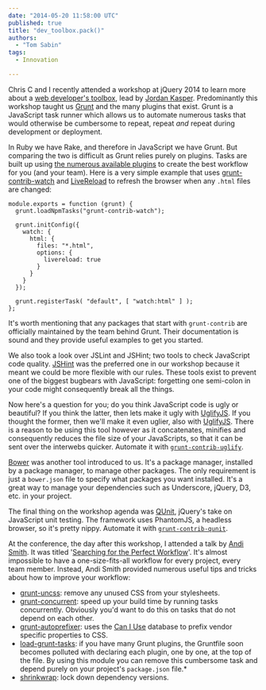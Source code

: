 ```yaml
---
date: "2014-05-20 11:58:00 UTC"
published: true
title: "dev_toolbox.pack()"
authors:
  - "Tom Sabin"
tags:
  - Innovation

---
```


Chris C and I recently attended a workshop at jQuery 2014 to learn more about a [web developer's toolbox](http://presentboldly.com/appendtotraining/web-developers-toolbox-jquery-uk), lead by [Jordan Kasper](https://twitter.com/jakerella). Predominantly this workshop taught us [Grunt](http://gruntjs.com/) and the many plugins that exist. Grunt is a JavaScript task runner which allows us to automate numerous tasks that would otherwise be cumbersome to repeat, repeat *and* repeat during development or deployment.

In Ruby we have Rake, and therefore in JavaScript we have Grunt. But comparing the two is difficult as Grunt relies purely on plugins. Tasks are built up using [the numerous available plugins](http://gruntjs.com/plugins) to create the best workflow for you (and your team). Here is a very simple example that uses [grunt-contrib-watch](https://github.com/gruntjs/grunt-contrib-watch) and [LiveReload](http://livereload.com/) to refresh the browser when any `.html` files are changed:

	module.exports = function (grunt) {
	  grunt.loadNpmTasks("grunt-contrib-watch");

	  grunt.initConfig({
	    watch: {
	      html: {
	        files: "*.html",
	        options: {
	          livereload: true
	        }
	      }
	    }
	  });

	  grunt.registerTask( "default", [ "watch:html" ] );
	};

It's worth mentioning that any packages that start with `grunt-contrib` are officially maintained by the team behind Grunt. Their documentation is sound and they provide useful examples to get you started.

We also took a look over JSLint and JSHint; two tools to check JavaScript code quality. [JSHint](http://www.jshint.com/about/) was the preferred one in our workshop because it meant we could be more flexible with our rules. These tools exist to prevent one of the biggest bugbears with JavaScript: forgetting one semi-colon in your code might consequently break all the things.

Now here's a question for you; do you think JavaScript code is ugly or beautiful? If you think the latter, then lets make it ugly with [UglifyJS](https://github.com/mishoo/UglifyJS). If you thought the former, then we'll make it even uglier, also with [UglifyJS](https://github.com/mishoo/UglifyJS). There is a reason to be using this tool however as it concatenates, minifies and consequently reduces the file size of your JavaScripts, so that it can be sent over the interwebs quicker. Automate it with [`grunt-contrib-uglify`](https://github.com/gruntjs/grunt-contrib-uglify).

[Bower](http://bower.io/) was another tool introduced to us. It's a package manager, installed by a package manager, to manage other packages. The only requirement is just a `bower.json` file to specify what packages you want installed. It's a great way to manage your dependencies such as Underscore, jQuery, D3, etc. in your project.

The final thing on the workshop agenda was [QUnit](http://qunitjs.com/), jQuery's take on JavaScript unit testing. The framework uses PhantomJS, a headless browser, so it's pretty nippy. Automate it with [`grunt-contrib-qunit`](https://github.com/gruntjs/grunt-contrib-qunit).

At the conference, the day after this workshop, I attended a talk by [Andi Smith](http://twitter.com/andismith). It was titled '[Searching for the Perfect Workflow](http://www.andismith.com/blog/2014/05/the-perfect-workflow/)'. It's almost impossible to have a one-size-fits-all workflow for every project, every team member. Instead, Andi Smith provided numerous useful tips and tricks about how to improve your workflow:

* [grunt-uncss](https://github.com/addyosmani/grunt-uncss): remove any unused CSS from your stylesheets.
* [grunt-concurrent](https://github.com/sindresorhus/grunt-concurrent): speed up your build time by running tasks concurrently. Obviously you'd want to do this on tasks that do not depend on each other.
* [grunt-autoprefixer](https://github.com/nDmitry/grunt-autoprefixer): uses the [Can I Use](http://caniuse.com/) database to prefix vendor specific properties to CSS.
* [load-grunt-tasks](https://github.com/sindresorhus/load-grunt-tasks): if you have many Grunt plugins, the Gruntfile soon becomes polluted with declaring each plugin, one by one, at the top of the file. By using this module you can remove this cumbersome task and depend purely on your project's `package.json` file.*
* [shrinkwrap](https://www.npmjs.org/doc/cli/npm-shrinkwrap.html): lock down dependency versions.
